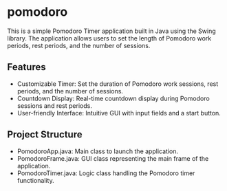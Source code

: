 # pomodoro

This is a simple Pomodoro Timer application built in Java using the Swing library. The application allows users to set the length of Pomodoro work periods, rest periods, and the number of sessions.

## Features

- Customizable Timer: Set the duration of Pomodoro work sessions, rest periods, and the number of sessions.
- Countdown Display: Real-time countdown display during Pomodoro sessions and rest periods.
- User-friendly Interface: Intuitive GUI with input fields and a start button.

## Project Structure

- PomodoroApp.java: Main class to launch the application.
- PomodoroFrame.java: GUI class representing the main frame of the application.
- PomodoroTimer.java: Logic class handling the Pomodoro timer functionality.
